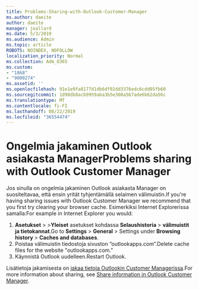 ```yaml
---
title: Problems-Sharing-with-Outlook-Customer-Manager
ms.author: daeite
author: daeite
manager: joallard
ms.date: 5/3/2019
ms.audience: Admin
ms.topic: article
ROBOTS: NOINDEX, NOFOLLOW
localization_priority: Normal
ms.collection: Adm_O365
ms.custom:
- "1868"
- "9000274"
ms.assetid: ''
ms.openlocfilehash: 91e1e9fa8177d1db6df02dd3376edc6cdd05fb60
ms.sourcegitcommit: 1d98db8acb9959aba3b5e308a567ade6b62da56c
ms.translationtype: MT
ms.contentlocale: fi-FI
ms.lasthandoff: 08/22/2019
ms.locfileid: "36554474"
---
```

# <a name="problems-sharing-with-outlook-customer-manager"></a><span data-ttu-id="07e54-102">Ongelmia jakaminen Outlook asiakasta Manager</span><span class="sxs-lookup"><span data-stu-id="07e54-102">Problems sharing with Outlook Customer Manager</span></span>

<span data-ttu-id="07e54-103">Jos sinulla on ongelmia jakaminen Outlook asiakasta Manager on suositeltavaa, että ensin yrität tyhjentämällä selaimen välimuistin.</span><span class="sxs-lookup"><span data-stu-id="07e54-103">If you're having sharing issues with Outlook Customer Manager we recommend that you first try clearing your browser cache.</span></span> <span data-ttu-id="07e54-104">Esimerkiksi Internet Explorerissa samalla:</span><span class="sxs-lookup"><span data-stu-id="07e54-104">For example in Internet Explorer you would:</span></span>

1. <span data-ttu-id="07e54-105">**Asetukset** > >**Yleiset** asetukset kohdassa **Selaushistoria** > **välimuistit ja tietokannat**.</span><span class="sxs-lookup"><span data-stu-id="07e54-105">Go to **Settings** > **General** > Settings under **Browsing history** > **Caches and databases**.</span></span>
2. <span data-ttu-id="07e54-106">Poistaa välimuistin tiedostoja sivuston ”outlookapps.com”.</span><span class="sxs-lookup"><span data-stu-id="07e54-106">Delete cache files for the website "outlookapps.com."</span></span>
3. <span data-ttu-id="07e54-107">Käynnistä Outlook uudelleen.</span><span class="sxs-lookup"><span data-stu-id="07e54-107">Restart Outlook.</span></span>

<span data-ttu-id="07e54-108">Lisätietoja jakamisesta on [jakaa tietoja Outlookin Customer Managerissa](https://support.office.com/article/4f26cc69-67da-4cd5-b344-02d1a4799310%20).</span><span class="sxs-lookup"><span data-stu-id="07e54-108">For more information about sharing, see [Share information in Outlook Customer Manager](https://support.office.com/article/4f26cc69-67da-4cd5-b344-02d1a4799310%20).</span></span>